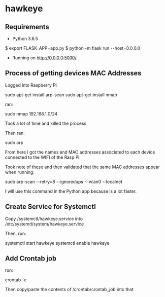 # hawkeye

## Requirements

- Python 3.6.5

$ export FLASK_APP=app.py
$ python -m flask run --host=0.0.0.0
 * Running on http://0.0.0.0:5000/

## Process of getting devices MAC Addresses

Logged into Raspberry Pi

sudo apt-get install arp-scan
sudo apt-get install nmap

ran:

sudo nmap 192.168.1.0/24 

Took a lot of time and killed the process

Then ran:

sudo arp

From here I got the names and MAC addresses associated to each device connected to the WIFI of the Rasp Pi

Took note of these and then validated that the same MAC addresses appear when running:

sudo arp-scan --retry=8 --ignoredups -I wlan0 --localnet

I will use this command in the Python app because is a lot faster.

## Create Service for Systemctl

Copy /systemctl/hawkeye.service into /etc/systemd/system/hawkeye.service

Then, run:

systemctl start hawkeye
systemctl enable hawkeye

## Add Crontab job

run:

crontab -e

Then copy/paste the contents of /crontab/crontab_job into that

